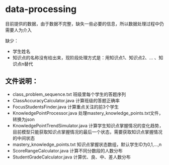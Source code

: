 # data-processing

目前提供的数据，由于数据不完整，缺失一些必要的信息，所以数据处理过程中仍需要人为介入

缺少：
* 学生姓名
* 知识点的名称没有给出来，现阶段处理方式是：用知识点1、知识点2、... 、知识点n替代

## 文件说明：
* class_problem_sequence.txt   班级里每个学生的答题序列
* ClassAccuracyCalculator.java	 	计算班级的答题正确率
* FocusStudentsFinder.java			 计算重点关注的前3个学生
* KnowledgePointProcessor.java 	处理mastery_knowledge_points.txt文件，转换为json
* KnowledgePointTrendSimulator.java  计算学生知识点掌握情况的变化趋势，目前模型只能获取知识点掌握情况的最后一个状态，需要获取知识点掌握情况的中间状态
* mastery_knowledge_points.txt  知识点掌握状态数组，默认学生ID为0,1,...,n
* ScoreRangeCalculator.java  计算不同分数段的人数分布
* StudentGradeCalculator.java  计算优、良、中、差人数分布
